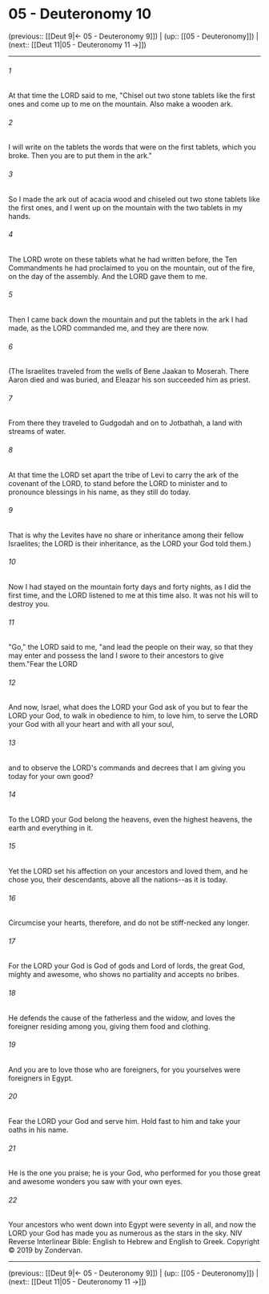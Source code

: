 # 05 - Deuteronomy 10

(previous:: [[Deut 9|← 05 - Deuteronomy 9]]) | (up:: [[05 - Deuteronomy]]) | (next:: [[Deut 11|05 - Deuteronomy 11 →]])

***


###### 1 
At that time the LORD said to me, "Chisel out two stone tablets like the first ones and come up to me on the mountain. Also make a wooden ark. 

###### 2 
I will write on the tablets the words that were on the first tablets, which you broke. Then you are to put them in the ark." 

###### 3 
So I made the ark out of acacia wood and chiseled out two stone tablets like the first ones, and I went up on the mountain with the two tablets in my hands. 

###### 4 
The LORD wrote on these tablets what he had written before, the Ten Commandments he had proclaimed to you on the mountain, out of the fire, on the day of the assembly. And the LORD gave them to me. 

###### 5 
Then I came back down the mountain and put the tablets in the ark I had made, as the LORD commanded me, and they are there now. 

###### 6 
(The Israelites traveled from the wells of Bene Jaakan to Moserah. There Aaron died and was buried, and Eleazar his son succeeded him as priest. 

###### 7 
From there they traveled to Gudgodah and on to Jotbathah, a land with streams of water. 

###### 8 
At that time the LORD set apart the tribe of Levi to carry the ark of the covenant of the LORD, to stand before the LORD to minister and to pronounce blessings in his name, as they still do today. 

###### 9 
That is why the Levites have no share or inheritance among their fellow Israelites; the LORD is their inheritance, as the LORD your God told them.) 

###### 10 
Now I had stayed on the mountain forty days and forty nights, as I did the first time, and the LORD listened to me at this time also. It was not his will to destroy you. 

###### 11 
"Go," the LORD said to me, "and lead the people on their way, so that they may enter and possess the land I swore to their ancestors to give them."Fear the LORD 

###### 12 
And now, Israel, what does the LORD your God ask of you but to fear the LORD your God, to walk in obedience to him, to love him, to serve the LORD your God with all your heart and with all your soul, 

###### 13 
and to observe the LORD's commands and decrees that I am giving you today for your own good? 

###### 14 
To the LORD your God belong the heavens, even the highest heavens, the earth and everything in it. 

###### 15 
Yet the LORD set his affection on your ancestors and loved them, and he chose you, their descendants, above all the nations--as it is today. 

###### 16 
Circumcise your hearts, therefore, and do not be stiff-necked any longer. 

###### 17 
For the LORD your God is God of gods and Lord of lords, the great God, mighty and awesome, who shows no partiality and accepts no bribes. 

###### 18 
He defends the cause of the fatherless and the widow, and loves the foreigner residing among you, giving them food and clothing. 

###### 19 
And you are to love those who are foreigners, for you yourselves were foreigners in Egypt. 

###### 20 
Fear the LORD your God and serve him. Hold fast to him and take your oaths in his name. 

###### 21 
He is the one you praise; he is your God, who performed for you those great and awesome wonders you saw with your own eyes. 

###### 22 
Your ancestors who went down into Egypt were seventy in all, and now the LORD your God has made you as numerous as the stars in the sky. NIV Reverse Interlinear Bible: English to Hebrew and English to Greek. Copyright © 2019 by Zondervan.

***

(previous:: [[Deut 9|← 05 - Deuteronomy 9]]) | (up:: [[05 - Deuteronomy]]) | (next:: [[Deut 11|05 - Deuteronomy 11 →]])

